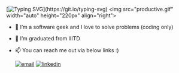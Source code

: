 [![Typing SVG](https://readme-typing-svg.demolab.com?font=Fira+Code&size=30&duration=2500&pause=500&center=true&vCenter=true&multiline=true&width=1200&height=100&lines=Hi+there!;Welcome+to+my+GitHub+Profile...)](https://git.io/typing-svg)
<img src="productive.gif" width="auto" height="220px" align="right">




- 👀 I’m a software geek and I love to solve problems (coding only) 
- 🌱 I’m graduated from IIITD
- 📫 You can reach me out via below links :)

  <a href="mailto:krishanharsh82@gmail.com"><img src="https://img.icons8.com/color/32/000000/gmail.png" alt="email"/></a>
  <a href="https://www.linkedin.com/in/harshkrishan/"><img src="https://img.icons8.com/color/32/000000/linkedin.png" alt="linkedin" height="35px" width="auto"/></a>

<!---
HarshKrishan/HarshKrishan is a ✨ special ✨ repository because its `README.md` (this file) appears on your GitHub profile.
You can click the Preview link to take a look at your changes.
--->
